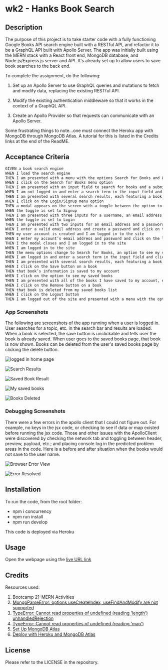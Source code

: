 # wk2 - Hanks Book Search

## Description
The purpose of this project is to take starter code with a fully functioning Google Books API search engine built with a RESTful API, and refactor it to be a GraphQL API built with Apollo Server. The app was initially built using the MERN stack with a React front end, MongoDB database, and Node.js/Express.js server and API. It's already set up to allow users to save book searches to the back end. 

To complete the assignment, do the following:

1. Set up an Apollo Server to use GraphQL queries and mutations to fetch and modify data, replacing the existing RESTful API.

2. Modify the existing authentication middleware so that it works in the context of a GraphQL API.

3. Create an Apollo Provider so that requests can communicate with an Apollo Server.

Some frustrating things to note...one must connect the Heroku app with MongoDB through MongoDB Atlas. A tutorial for this is listed in the Credits links at the end of the ReadME.



## Acceptance Criteria

```md
GIVEN a book search engine
WHEN I load the search engine
THEN I am presented with a menu with the options Search for Books and Login/Signup and an input field to search for books and a submit button
WHEN I click on the Search for Books menu option
THEN I am presented with an input field to search for books and a submit button
WHEN I am not logged in and enter a search term in the input field and click the submit button
THEN I am presented with several search results, each featuring a book’s title, author, description, image, and a link to that book on the Google Books site
WHEN I click on the Login/Signup menu option
THEN a modal appears on the screen with a toggle between the option to log in or sign up
WHEN the toggle is set to Signup
THEN I am presented with three inputs for a username, an email address, and a password, and a signup button
WHEN the toggle is set to Login
THEN I am presented with two inputs for an email address and a password and login button
WHEN I enter a valid email address and create a password and click on the signup button
THEN my user account is created and I am logged in to the site
WHEN I enter my account’s email address and password and click on the login button
THEN I the modal closes and I am logged in to the site
WHEN I am logged in to the site
THEN the menu options change to Search for Books, an option to see my saved books, and Logout
WHEN I am logged in and enter a search term in the input field and click the submit button
THEN I am presented with several search results, each featuring a book’s title, author, description, image, and a link to that book on the Google Books site and a button to save a book to my account
WHEN I click on the Save button on a book
THEN that book’s information is saved to my account
WHEN I click on the option to see my saved books
THEN I am presented with all of the books I have saved to my account, each featuring the book’s title, author, description, image, and a link to that book on the Google Books site and a button to remove a book from my account
WHEN I click on the Remove button on a book
THEN that book is deleted from my saved books list
WHEN I click on the Logout button
THEN I am logged out of the site and presented with a menu with the options Search for Books and Login/Signup and an input field to search for books and a submit button  
```

### App Screenshots
The following are screenshots of the app running when a user is logged in. User searches for a topic, etc. in the search bar and results are loaded. When a book is selected, the save button is unclickable and tells user the book is already saved. When user goes to the saved books page, that book is now shown. Books can be deleted from the user's saved books page by clicking the delete button.

![logged in home page](./assets/home.png)

![Search Results](./assets/zhivago_load.png)

![Saved Book Result](./assets/mysavedbooks.png)

![My saved books](./assets/mysavedbooks.png)

![Books Deleted](./assets/nosavedbooks.png)


### Debugging Screenshots

There were a few errors in the apollo client that I could not figure out. For example, no keys in the jsx code, or checking to see if data or map existed before running the jsx code. Those and other issues with the ApolloClient were discovered by checking the network tab and toggling between header, preview, payload, etc.; and placing console.log in the predicted problem areas in the code. Here is a before and after situation when the books would not save to the user name.

![Browser Error View](./assets/previewerror.png)

![Error Resolved](./assets/consolelogsuccess.png)



## Installation

To run the code, from the root folder:

- npm i concurrency
- npm run install
- npm run develop

This code is deployed via Heroku

## Usage

Open the webpage using the [live URL link](https://hanks-book-search.herokuapp.com/)


## Credits

Resources used:
1) Bootcamp 21-MERN Activities
2) [MongoParseError: options useCreateIndex, useFindAndModify are not supported](https://stackoverflow.com/questions/68958221/mongoparseerror-options-usecreateindex-usefindandmodify-are-not-supported)
3) [TypeError: Cannot read properties of undefined (reading 'length') unhandledRejection](https://stackoverflow.com/questions/75480020/typeerror-cannot-read-properties-of-undefined-reading-length-unhandledrejec)
4) [TypeError: Cannot read properties of undefined (reading 'map')](https://stackoverflow.com/questions/69080597/%c3%97-typeerror-cannot-read-properties-of-undefined-reading-map)
5) [Set Up MongoDB Atlas](https://coding-boot-camp.github.io/full-stack/mongodb/how-to-set-up-mongodb-atlas)
6) [Deploy with Heroku and MongoDB Atlas](https://coding-boot-camp.github.io/full-stack/mongodb/deploy-with-heroku-and-mongodb-atlas)


## License

Please refer to the LICENSE in the repository.